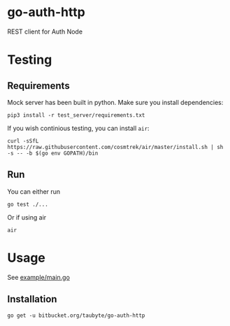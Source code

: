 # go-auth-http

REST client for Auth Node

# Testing

## Requirements
Mock server has been built in python. Make sure you install dependencies:
```
pip3 install -r test_server/requirements.txt
```

If you wish continious testing, you can install `air`:
```
curl -sSfL https://raw.githubusercontent.com/cosmtrek/air/master/install.sh | sh -s -- -b $(go env GOPATH)/bin
```

## Run

You can either run  
```
go test ./...
```

Or if using air
```
air
```

# Usage
See [example/main.go](example/main.go)
## Installation
```
go get -u bitbucket.org/taubyte/go-auth-http
```





